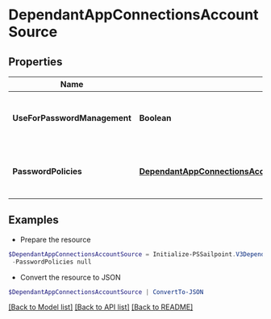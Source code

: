 # DependantAppConnectionsAccountSource
## Properties

Name | Type | Description | Notes
------------ | ------------- | ------------- | -------------
**UseForPasswordManagement** | **Boolean** | Use this Account Source for password management | [optional] [default to $false]
**PasswordPolicies** | [**DependantAppConnectionsAccountSourcePasswordPoliciesInner[]**](DependantAppConnectionsAccountSourcePasswordPoliciesInner.md) | A list of Password Policies for this Account Source | [optional] 

## Examples

- Prepare the resource
```powershell
$DependantAppConnectionsAccountSource = Initialize-PSSailpoint.V3DependantAppConnectionsAccountSource  -UseForPasswordManagement false `
 -PasswordPolicies null
```

- Convert the resource to JSON
```powershell
$DependantAppConnectionsAccountSource | ConvertTo-JSON
```

[[Back to Model list]](../README.md#documentation-for-models) [[Back to API list]](../README.md#documentation-for-api-endpoints) [[Back to README]](../README.md)

